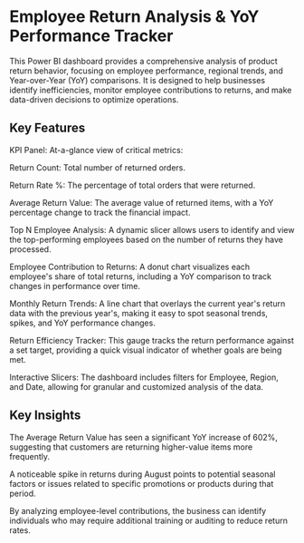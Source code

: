 # Employee Return Analysis & YoY Performance Tracker
This Power BI dashboard provides a comprehensive analysis of product return behavior, focusing on employee performance, regional trends, and Year-over-Year (YoY) comparisons. It is designed to help businesses identify inefficiencies, monitor employee contributions to returns, and make data-driven decisions to optimize operations.

## Key Features
KPI Panel: At-a-glance view of critical metrics:

Return Count: Total number of returned orders.

Return Rate %: The percentage of total orders that were returned.

Average Return Value: The average value of returned items, with a YoY percentage change to track the financial impact.

Top N Employee Analysis: A dynamic slicer allows users to identify and view the top-performing employees based on the number of returns they have processed.

Employee Contribution to Returns: A donut chart visualizes each employee's share of total returns, including a YoY comparison to track changes in performance over time.

Monthly Return Trends: A line chart that overlays the current year's return data with the previous year's, making it easy to spot seasonal trends, spikes, and YoY performance changes.

Return Efficiency Tracker: This gauge tracks the return performance against a set target, providing a quick visual indicator of whether goals are being met.

Interactive Slicers: The dashboard includes filters for Employee, Region, and Date, allowing for granular and customized analysis of the data.

## Key Insights
The Average Return Value has seen a significant YoY increase of 602%, suggesting that customers are returning higher-value items more frequently.

A noticeable spike in returns during August points to potential seasonal factors or issues related to specific promotions or products during that period.

By analyzing employee-level contributions, the business can identify individuals who may require additional training or auditing to reduce return rates.
